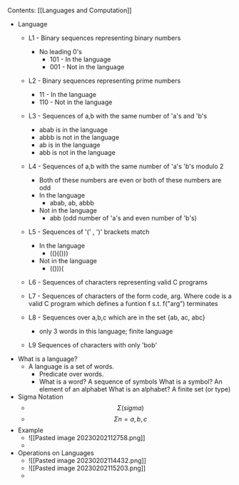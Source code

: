 Contents:
[[Languages and Computation]]

- Language
	- L1 - Binary sequences representing binary numbers
		- No leading 0's
			- 101 - In the language
			- 001 - Not in the language
	- L2 - Binary sequences representing prime numbers
		- 11 - In the language
		- 110 - Not in the language
	- L3 - Sequences of a,b with the same number of 'a's and 'b's
		- abab is in the language
		- abbb is not in the language
		- ab is in the language
		- abb is not in the language
	- L4 - Sequences of a,b with the same number of 'a's 'b's modulo 2
		- Both of these numbers are even or both of these numbers are odd
		- In the language
			- abab, ab, abbb
		- Not in the language
			- abb (odd number of 'a's and even number of 'b's)
	- L5 - Sequences of '(' , ')' brackets match
		- In the language
			- (()(()))
		- Not in the language
			- (()))(
	- L6 - Sequences of characters representing valid C programs
	- L7 - Sequences of characters of the form code, arg. Where code is a valid C program which defines a funtion f s.t. f("arg") terminates
	- L8 - Sequences over a,b,c which are in the set {ab, ac, abc}
		- only 3 words in this language; finite language

	- L9 Sequences of characters with only 'bob'
- What is a language?
	- A language is a set of words.
		- Predicate over words.
		- What is a word?
			 A sequence of symbols
			 What is a symbol?
				 An element of an alphabet
				 What is an alphabet?
					 A finite set (or type)
- Sigma Notation
	- $$ \Sigma (sigma) $$
	- $$ \Sigma n = {a,b,c}  $$
- Example
	- ![[Pasted image 20230202112758.png]]
	- 
- Operations on Languages
	- ![[Pasted image 20230202114432.png]]
	- ![[Pasted image 20230202115203.png]]
	- 